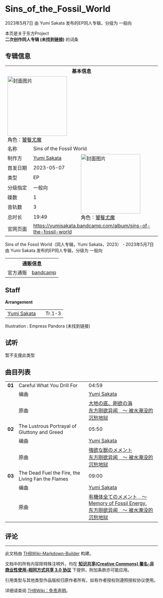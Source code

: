 # Sins_of_the_Fossil_World

<!-- source html: G:\repos\THBWiki-Markdown-Builder\THBWikiMarkdown\Temp\main\e\e0\ns0%3ASins_of_the_Fossil_World.html -->

2023年5月7日 由 Yumi Sakata  发布的EP同人专辑，分级为 一般向

本页是关于东方Project  
 **二次创作同人专辑 (未找到链接)** 的词条
## 专辑信息

<table><tbody><tr><th colspan="3">基本信息</th></tr><tr><td class="cover-artwork-mobile" colspan="2"><a href="./文件-Sins_of_the_Fossil_World封面.jpg.md" class="image" title="封面图片"><img alt="封面图片" src="https://upload.thwiki.cc/thumb/b/be/Sins_of_the_Fossil_World%E5%B0%81%E9%9D%A2.jpg/196px-Sins_of_the_Fossil_World%E5%B0%81%E9%9D%A2.jpg" decoding="async" loading="lazy" width="196" height="196" srcset="https://upload.thwiki.cc/thumb/b/be/Sins_of_the_Fossil_World%E5%B0%81%E9%9D%A2.jpg/294px-Sins_of_the_Fossil_World%E5%B0%81%E9%9D%A2.jpg 1.5x, https://upload.thwiki.cc/thumb/b/be/Sins_of_the_Fossil_World%E5%B0%81%E9%9D%A2.jpg/392px-Sins_of_the_Fossil_World%E5%B0%81%E9%9D%A2.jpg 2x" data-file-width="1200" data-file-height="1200"></a><div class="cover-char">角色：<a href="./饕餮尤魔.md" title="饕餮尤魔">饕餮尤魔</a></div></td>
</tr><tr><td class="label">名称</td><td colspan="2"> Sins of the Fossil World </td></tr><tr><td class="label">制作方</td><td><a href="./Yumi_Sakata.md" title="Yumi Sakata">Yumi Sakata</a></td><td class="cover-artwork" rowspan="7" style="min-width:196px;"><a href="./文件-Sins_of_the_Fossil_World封面.jpg.md" class="image" title="封面图片"><img alt="封面图片" src="https://upload.thwiki.cc/thumb/b/be/Sins_of_the_Fossil_World%E5%B0%81%E9%9D%A2.jpg/196px-Sins_of_the_Fossil_World%E5%B0%81%E9%9D%A2.jpg" decoding="async" loading="lazy" width="196" height="196" srcset="https://upload.thwiki.cc/thumb/b/be/Sins_of_the_Fossil_World%E5%B0%81%E9%9D%A2.jpg/294px-Sins_of_the_Fossil_World%E5%B0%81%E9%9D%A2.jpg 1.5x, https://upload.thwiki.cc/thumb/b/be/Sins_of_the_Fossil_World%E5%B0%81%E9%9D%A2.jpg/392px-Sins_of_the_Fossil_World%E5%B0%81%E9%9D%A2.jpg 2x" data-file-width="1200" data-file-height="1200"></a><div class="cover-char">角色：<a href="./饕餮尤魔.md" title="饕餮尤魔">饕餮尤魔</a></div></td>
</tr><tr><td class="label">首发日期</td><td>2023-05-07</td></tr><tr><td class="label">类型</td><td>EP</td></tr><tr><td class="label">分级指定</td><td>一般向</td></tr><tr><td class="label">碟数</td><td>1</td></tr><tr><td class="label">音轨数</td><td>3</td></tr><tr><td class="label">总时长</td><td>19:49</td></tr>
<tr><td class="label">官网页面</td><td colspan="2"><a rel="nofollow" class="external free" href="https://yumisakata.bandcamp.com/album/sins-of-the-fossil-world">https://yumisakata.bandcamp.com/album/sins-of-the-fossil-world</a></td></tr></tbody></table>

Sins of the Fossil World（同人专辑，Yumi Sakata，2023） - 2023年5月7日 由 Yumi Sakata  发布的EP同人专辑，分级为 一般向

<table><tbody><tr><th colspan="3">通贩信息</th></tr><tr><td class="label">官方通贩</td><td colspan="2"><a rel="nofollow" class="external text" href="https://yumisakata.bandcamp.com/album/sins-of-the-fossil-world">bandcamp</a></td></tr></tbody></table>


## Staff
  
 **Arrangement**   

<table><tbody><tr><td><a href="./Yumi_Sakata.md" title="Yumi Sakata">Yumi Sakata</a></td><td></td><td>Tr.1-3</td></tr></tbody></table>


Illustration
: Empress Pandora (未找到链接)

## 试听
  
暂不支援此类型
  

## 曲目列表

<table><tbody><tr><td id="1" class="infoYD"><b>01</b></td><td id="Careful_What_You_Drill_For" colspan="2" class="title">Careful What You Drill For<span class="thcsearchlinks"><a rel="nofollow" class="external text" href="https://cd.thwiki.cc?arrange=Yumi Sakata&amp;ogmusic=大地の底、剛欲の海&amp;fromwiki=Sins_of_the_Fossil_World"><span title="搜索相似同人曲"></span></a></span></td><td class="time">04:59</td></tr><tr><td class="left"></td><td class="label">编曲</td><td class="text" colspan="2"><a href="./Yumi_Sakata.md" title="Yumi Sakata">Yumi Sakata</a><span class="thcsearchlinks"><a rel="nofollow" class="external text" href="https://cd.thwiki.cc?arrange=，Yumi Sakata&amp;fromwiki=Sins_of_the_Fossil_World"><span></span></a></span></td></tr><tr><td class="left"></td><td class="label">原曲</td><td class="text" colspan="2"><span class="thcsearchlinks"><a rel="nofollow" class="external text" href="https://cd.thwiki.cc?ogmusic=大地の底、剛欲の海&amp;fromwiki=Sins_of_the_Fossil_World"><span></span></a></span><div class="ogmusic"><a href="/%E5%A4%A7%E5%9C%B0%E3%81%AE%E5%BA%95%E3%80%81%E5%89%9B%E6%AC%B2%E3%81%AE%E6%B5%B7" class="mw-redirect" title="大地の底、剛欲の海">大地の底、剛欲の海</a></div><div class="source"><a href="./东方刚欲异闻.md" title="东方刚欲异闻" unred="">东方刚欲异闻　～ 被水淹没的沉愁地狱</a></div></td></tr>
<tr><td id="2" class="infoYD"><b>02</b></td><td id="The_Lustrous_Portrayal_of_Gluttony_and_Greed" colspan="2" class="title">The Lustrous Portrayal of Gluttony and Greed<span class="thcsearchlinks"><a rel="nofollow" class="external text" href="https://cd.thwiki.cc?arrange=Yumi Sakata&amp;ogmusic=強欲な獣のメメント&amp;fromwiki=Sins_of_the_Fossil_World"><span title="搜索相似同人曲"></span></a></span></td><td class="time">05:50</td></tr><tr><td class="left"></td><td class="label">编曲</td><td class="text" colspan="2"><a href="./Yumi_Sakata.md" title="Yumi Sakata">Yumi Sakata</a><span class="thcsearchlinks"><a rel="nofollow" class="external text" href="https://cd.thwiki.cc?arrange=，Yumi Sakata&amp;fromwiki=Sins_of_the_Fossil_World"><span></span></a></span></td></tr><tr><td class="left"></td><td class="label">原曲</td><td class="text" colspan="2"><span class="thcsearchlinks"><a rel="nofollow" class="external text" href="https://cd.thwiki.cc?ogmusic=強欲な獣のメメント&amp;fromwiki=Sins_of_the_Fossil_World"><span></span></a></span><div class="ogmusic"><a href="/%E5%BC%B7%E6%AC%B2%E3%81%AA%E7%8D%A3%E3%81%AE%E3%83%A1%E3%83%A1%E3%83%B3%E3%83%88" class="mw-redirect" title="強欲な獣のメメント">強欲な獣のメメント</a></div><div class="source"><a href="./东方刚欲异闻.md" title="东方刚欲异闻" unred="">东方刚欲异闻　～ 被水淹没的沉愁地狱</a></div></td></tr>
<tr><td id="3" class="infoYD"><b>03</b></td><td id="The_Dead_Fuel_the_Fire,_the_Living_Fan_the_Flames" colspan="2" class="title">The Dead Fuel the Fire, the Living Fan the Flames<span class="thcsearchlinks"><a rel="nofollow" class="external text" href="https://cd.thwiki.cc?arrange=Yumi Sakata&amp;ogmusic=有機体全てのメメント　～ Memory of Fossil Energy.&amp;fromwiki=Sins_of_the_Fossil_World"><span title="搜索相似同人曲"></span></a></span></td><td class="time">09:00</td></tr><tr><td class="left"></td><td class="label">编曲</td><td class="text" colspan="2"><a href="./Yumi_Sakata.md" title="Yumi Sakata">Yumi Sakata</a><span class="thcsearchlinks"><a rel="nofollow" class="external text" href="https://cd.thwiki.cc?arrange=，Yumi Sakata&amp;fromwiki=Sins_of_the_Fossil_World"><span></span></a></span></td></tr><tr><td class="left"></td><td class="label">原曲</td><td class="text" colspan="2"><span class="thcsearchlinks"><a rel="nofollow" class="external text" href="https://cd.thwiki.cc?ogmusic=有機体全てのメメント　～ Memory of Fossil Energy.&amp;fromwiki=Sins_of_the_Fossil_World"><span></span></a></span><div class="ogmusic"><a href="/%E6%9C%89%E6%A9%9F%E4%BD%93%E5%85%A8%E3%81%A6%E3%81%AE%E3%83%A1%E3%83%A1%E3%83%B3%E3%83%88_%EF%BD%9E_Memory_of_Fossil_Energy." class="mw-redirect" title="有機体全てのメメント ～ Memory of Fossil Energy.">有機体全てのメメント　～ Memory of Fossil Energy.</a></div><div class="source"><a href="./东方刚欲异闻.md" title="东方刚欲异闻" unred="">东方刚欲异闻　～ 被水淹没的沉愁地狱</a></div></td></tr></tbody></table>


## 评论




---

此文档由 [THBWiki-Markdown-Builder](https://github.com/Delsin-Yu/THBWiki-Markdown-Builder) 构建。

文档中的所有内容除特殊注明外，均在 [**知识共享(Creative Commons) 署名-非商业性使用-相同方式共享 3.0 协议**](https://creativecommons.org/licenses/by-sa/3.0/deed.zh-hans) 下提供，附加条款亦可能应用。

引用类型与其他类型作品版权归原作者所有，如有作者授权则遵照授权协议使用。

详细请查阅 [THBWiki：免责声明](https://thbwiki.cc/THBWiki:%E5%85%8D%E8%B4%A3%E5%A3%B0%E6%98%8E)。

